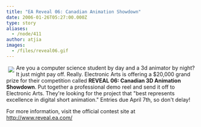 ```yaml
---
title: "EA Reveal 06: Canadian Animation Showdown"
date: 2006-01-26T05:27:00.000Z
type: story
aliases:
  - /node/411
author: atjia
images:
  - /files/reveal06.gif
---
```


<div class="field field-name-body field-type-text-with-summary field-label-hidden"><div class="field-items"><div class="field-item even"><p><img src="/files/reveal06.gif" align="left" vspace="5" hspace="5">Are you a computer science student by day and a 3d animator by night?  It just might pay off.  Really.  Electronic Arts is offering a $20,000 grand prize for their competition called <strong>REVEAL 06: Canadian 3D Animation Showdown</strong>.  Put together a professional demo reel and send it off to Electronic Arts.  They&apos;re looking for the project that &quot;best represents excellence in digital short animation.&quot;  Entries due April 7th, so don&apos;t delay!</p>
<p>For more information, visit the official contest site at <a href="http://www.reveal.ea.com/">http://www.reveal.ea.com/</a></p>
</div></div></div>    <footer>
          </footer>